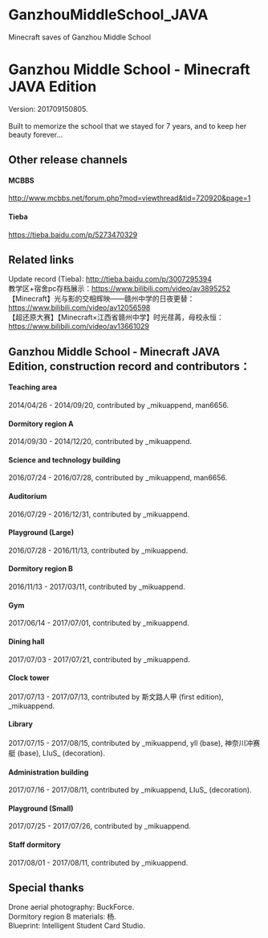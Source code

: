 # GanzhouMiddleSchool_JAVA
Minecraft saves of Ganzhou Middle School

# Ganzhou Middle School - Minecraft JAVA Edition
Version: 201709150805.<br>
<br>
Built to memorize the school that we stayed for 7 years, and to keep her beauty forever...

## Other release channels
#### MCBBS
http://www.mcbbs.net/forum.php?mod=viewthread&tid=720920&page=1
#### Tieba
https://tieba.baidu.com/p/5273470329

## Related links
Update record (Tieba): http://tieba.baidu.com/p/3007295394<br>
教学区+宿舍pc存档展示：https://www.bilibili.com/video/av3895252<br>
【Minecraft】光与影的交相辉映——赣州中学的日夜更替：https://www.bilibili.com/video/av12056598<br>
【超还原大赛】【Minecraft×江西省赣州中学】时光荏苒，母校永恒：https://www.bilibili.com/video/av13661029

## Ganzhou Middle School - Minecraft JAVA Edition, construction record and contributors：
#### Teaching area
2014/04/26 - 2014/09/20, contributed by \_mikuappend, man6656.
#### Dormitory region A
2014/09/30 - 2014/12/20, contributed by \_mikuappend.
#### Science and technology building
2016/07/24 - 2016/07/28, contributed by \_mikuappend, man6656.
#### Auditorium
2016/07/29 - 2016/12/31, contributed by \_mikuappend.
#### Playground (Large)
2016/07/28 - 2016/11/13, contributed by \_mikuappend.
#### Dormitory region B
2016/11/13 - 2017/03/11, contributed by \_mikuappend.
#### Gym
2017/06/14 - 2017/07/01, contributed by \_mikuappend.
#### Dining hall
2017/07/03 - 2017/07/21, contributed by \_mikuappend.
#### Clock tower
2017/07/13 - 2017/07/13, contributed by 斯文路人甲 (first edition), \_mikuappend.
#### Library
2017/07/15 - 2017/08/15, contributed by \_mikuappend, yll (base), 神奈川冲赛艇 (base), LIuS_ (decoration).
#### Administration building
2017/07/16 - 2017/08/11, contributed by \_mikuappend, LIuS_ (decoration).
#### Playground (Small)
2017/07/25 - 2017/07/26, contributed by \_mikuappend.
#### Staff dormitory
2017/08/01 - 2017/08/11, contributed by \_mikuappend.<br>
## Special thanks
Drone aerial photography: BuckForce.<br>
Dormitory region B materials: 杨.<br>
Blueprint: Intelligent Student Card Studio.
